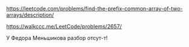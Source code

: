 https://leetcode.com/problems/find-the-prefix-common-array-of-two-arrays/description/

https://walkccc.me/LeetCode/problems/2657/

У Федора Меньшикова разбор отсут-т!
